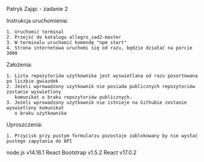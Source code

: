 Patryk Zając - zadanie 2

Instrukcja uruchomienia:

	1. Uruchomić terminal
	2. Przejść do katalogu allegro_zad2-master
	3. W terminalu uruchomić komendę "npm start"
	4. Strona internetowa uruchomi się od razu, będzie działać na porcie 3000

Założenia:

	1. Lista repozytoriów użytkownika jest wyswietlana od razu posortowana po liczbie gwiazdek
	2. Jeżeli wprowadzony uzytkownik nie posiada publicznych repozytoriów zostanie wyswietlony
	   komunikat o braku repozytoriów publicznych.
	3. Jeżeli wprowadzony użytkownik nie istnieje na Githubie zostanie wyswietlony komunikat
	   o braku użytkownika

Uproszczenia:

	1. Przycisk przy pustym formularzu pozostaje zablokowany by nie wysłać pustego zapytania do API

node.js v14.16.1
React Bootstrap v1.5.2
React v17.0.2
